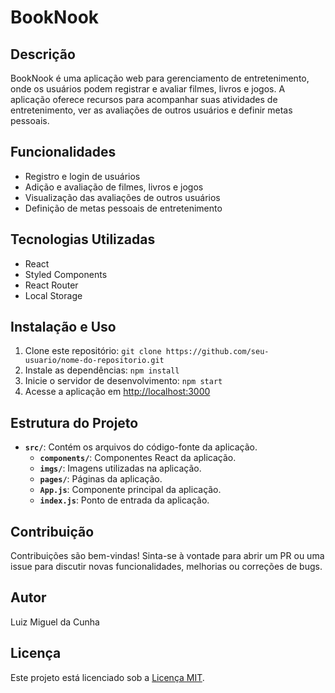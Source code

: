 # BookNook

## Descrição
BookNook é uma aplicação web para gerenciamento de entretenimento, onde os usuários podem registrar e avaliar filmes, livros e jogos. A aplicação oferece recursos para acompanhar suas atividades de entretenimento, ver as avaliações de outros usuários e definir metas pessoais.

## Funcionalidades
- Registro e login de usuários
- Adição e avaliação de filmes, livros e jogos
- Visualização das avaliações de outros usuários
- Definição de metas pessoais de entretenimento

## Tecnologias Utilizadas
- React
- Styled Components
- React Router
- Local Storage

## Instalação e Uso
1. Clone este repositório: `git clone https://github.com/seu-usuario/nome-do-repositorio.git`
2. Instale as dependências: `npm install`
3. Inicie o servidor de desenvolvimento: `npm start`
4. Acesse a aplicação em [http://localhost:3000](http://localhost:3000)

## Estrutura do Projeto
- **`src/`**: Contém os arquivos do código-fonte da aplicação.
  - **`components/`**: Componentes React da aplicação.
  - **`imgs/`**: Imagens utilizadas na aplicação.
  - **`pages/`**: Páginas da aplicação.
  - **`App.js`**: Componente principal da aplicação.
  - **`index.js`**: Ponto de entrada da aplicação.

## Contribuição
Contribuições são bem-vindas! Sinta-se à vontade para abrir um PR ou uma issue para discutir novas funcionalidades, melhorias ou correções de bugs.

## Autor
Luiz Miguel da Cunha

## Licença
Este projeto está licenciado sob a [Licença MIT](https://opensource.org/licenses/MIT).
